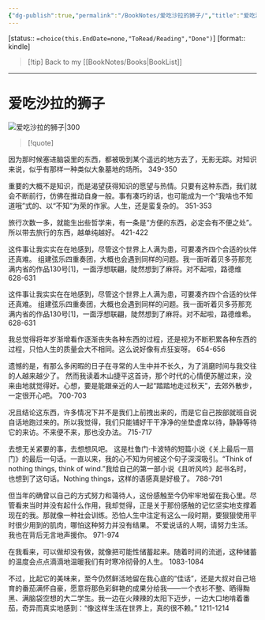 ```yaml
---
{"dg-publish":true,"permalink":"/BookNotes/爱吃沙拉的狮子/","title":"爱吃沙拉的狮子","noteIcon":""}
---
```


[status:: `=choice(this.EndDate=none,"ToRead/Reading","Done")`]
[format:: kindle]

>[!tip] Back to my [[BookNotes/Books\|BookList]]

---
# 爱吃沙拉的狮子

![爱吃沙拉的狮子|300](https://img1.doubanio.com/view/subject/l/public/s29705837.jpg)

>[!quote]

因为那时候塞进脑袋里的东西，都被吸到某个遥远的地方去了，无影无踪。对知识来说，似乎有那样一种类似大象墓地的场所。
 349-350
    
重要的大概不是知识，而是渴望获得知识的愿望与热情。只要有这种东西，我们就会不断前行，仿佛在推动自身一般。事有凑巧的话，也可能成为一个“我啥也不知道哦”式的、以“不知”为荣的作家。人生，还是蛮复杂的。
 351-353
    
旅行次数一多，就能生出些哲学来，有一条是“方便的东西，必定会有不便之处”。所以带去旅行的东西，越单纯越好。
 421-422
    
这件事让我实实在在地感到，尽管这个世界上人满为患，可要凑齐四个合适的伙伴还真难。 组建弦乐四重奏团，大概也会遇到同样的问题。我一面听着贝多芬那充满内省的作品130号[1]，一面浮想联翩，陡然想到了麻将。对不起啦，路德维
628-631   

这件事让我实实在在地感到，尽管这个世界上人满为患，可要凑齐四个合适的伙伴还真难。 组建弦乐四重奏团，大概也会遇到同样的问题。我一面听着贝多芬那充满内省的作品130号[1]，一面浮想联翩，陡然想到了麻将。对不起啦，路德维希。
 628-631   
 
我总觉得将年岁渐增看作逐渐丧失各种东西的过程，还是视为不断积累各种东西的过程，只怕人生的质量会大不相同。这么说好像有点狂妄呀。
 654-656   
 
遗憾的是，有那么多闲暇的日子在寻常的人生中并不长久，为了消磨时间与我交往的人越来越少了。 然而我读着木山捷平这首诗，那个时代的心情便苏醒过来，没来由地就觉得好。心想，要是能跟亲近的人一起“踏踏地走过秋天”，去郊外散步，一定很开心吧。
 700-703   

况且结论这东西，许多情况下并不是我们上前拽出来的，而是它自己按部就班自说自话地跑过来的。所以我觉得，我们只能铺好干干净净的坐垫虚席以待，静静等待它的来访。不来便不来，那也没办法。
 715-717   
 
去想无关紧要的事，去想想风吧。 这是杜鲁门·卡波特的短篇小说《关上最后一扇门》的最后一句话。一直以来，我的心不知为何被这个句子深深吸引。“Think of nothing things, think of wind.”我给自己的第一部小说《且听风吟》起书名时，也想到了这句话。Nothing things，这样的语感真是好极了。
 788-791   
 
但当年的确曾以自己的方式努力和蔼待人，这份感触至今仍牢牢地留在我心里。尽管看来当时并没有起什么作用，我却觉得，正是关于那份感触的记忆坚实地支撑着现在的我。那就像一种社会训练。恐怕人生中注定有这么一段时期，要狠狠使用平时很少用到的肌肉，哪怕这种努力并没有结果。 不爱说话的人啊，请努力生活。我也在背后无言地声援你。
 971-974   
 
在我看来，可以做却没有做，就像把可能性储蓄起来。随着时间的流逝，这种储蓄的温度会点点滴滴地温暖我们有时寒冷彻骨的人生。
 1083-1084   
 
不过，比起它的美味来，至今仍然鲜活地留在我心底的“佳话”，还是大叔对自己培育的番茄满怀自豪，愿意将那色彩鲜艳的成果分给我——一个衣衫不整、晒得黝黑、满脑袋空想的大二学生。我一边在火辣辣的太阳下迈步，一边大口地啃着番茄，奇异而真实地感到：“像这样生活在世界上，真的很不赖。”
 1211-1214   
 


